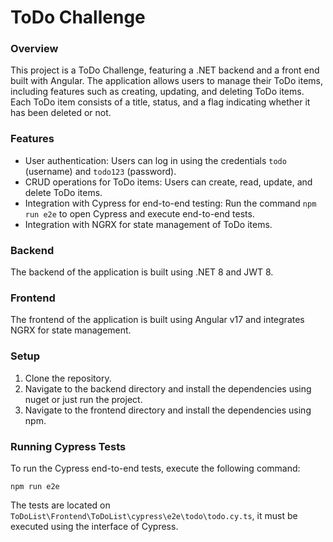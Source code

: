 # ToDo Challenge

### Overview
This project is a ToDo Challenge, featuring a .NET backend and a front end built with Angular. The application allows users to manage their ToDo items, including features such as creating, updating, and deleting ToDo items. Each ToDo item consists of a title, status, and a flag indicating whether it has been deleted or not.

### Features
- User authentication: Users can log in using the credentials `todo` (username) and `todo123` (password).
- CRUD operations for ToDo items: Users can create, read, update, and delete ToDo items.
- Integration with Cypress for end-to-end testing: Run the command `npm run e2e` to open Cypress and execute end-to-end tests.
- Integration with NGRX for state management of ToDo items.

### Backend
The backend of the application is built using .NET 8 and JWT 8.

### Frontend
The frontend of the application is built using Angular v17 and integrates NGRX for state management.

### Setup
1. Clone the repository.
2. Navigate to the backend directory and install the dependencies using nuget or just run the project.
3. Navigate to the frontend directory and install the dependencies using npm.

### Running Cypress Tests
To run the Cypress end-to-end tests, execute the following command:
```
npm run e2e
```
The tests are located on `ToDoList\Frontend\ToDoList\cypress\e2e\todo\todo.cy.ts`, it must be executed using the interface of Cypress.